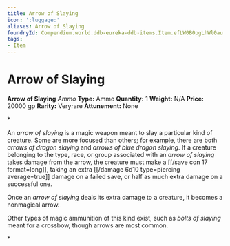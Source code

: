```yaml
---
title: Arrow of Slaying
icon: ':luggage:'
aliases: Arrow of Slaying
foundryId: Compendium.world.ddb-eureka-ddb-items.Item.efLW0B0pgLhWl0au
tags:
- Item
---
```


# Arrow of Slaying

**Arrow of Slaying**
_Ammo_
**Type:** Ammo
**Quantity:** 1
**Weight:** N/A
**Price:** 20000 gp
**Rarity:** Veryrare
**Attunement:** None

*<p>An *arrow of slaying* is a magic weapon meant to slay a particular kind of creature. Some are more focused than others; for example, there are both *arrows of dragon slaying* and *arrows of blue dragon slaying*. If a creature belonging to the type, race, or group associated with an *arrow of slaying* takes damage from the arrow, the creature must make a [[/save con 17 format=long]], taking an extra  [[/damage 6d10 type=piercing average=true]] damage on a failed save, or half as much extra damage on a successful one.

Once an *arrow of slaying* deals its extra damage to a creature, it becomes a nonmagical arrow.

Other types of magic ammunition of this kind exist, such as *bolts of slaying* meant for a crossbow, though arrows are most common.</p>*